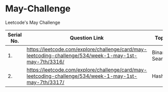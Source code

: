 # May-Challenge
Leetcode's May Challenge


| Serial No. | Question Link  | Topic | Difficulty | Star |
| -----      | ----- | ----- | -----      | ----- |
| 1. |  https://leetcode.com/explore/challenge/card/may-leetcoding-challenge/534/week-1-may-1st-may-7th/3316/ | Binary Search | Easy | No |
| 2. | https://leetcode.com/explore/challenge/card/may-leetcoding-challenge/534/week-1-may-1st-may-7th/3317/  | Hashing       | Easy | No |
  
